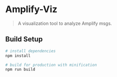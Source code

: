 # Amplify-Viz

> A visualization tool to analyze Amplify msgs.

## Build Setup

``` bash
# install dependencies
npm install

# build for production with minification
npm run build
```
